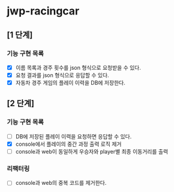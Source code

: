 # jwp-racingcar

## [1 단계]

### 기능 구현 목록

- [x] 이름 목록과 경주 횟수를 json 형식으로 요청받을 수 있다.
- [x] 요청 결과를 json 형식으로 응답할 수 있다.
- [x] 자동차 경주 게임의 플레이 이력을 DB에 저장한다.

## [2 단계]

### 기능 구현 목록

- [ ] DB에 저장된 플레이 이력을 요청하면 응답할 수 있다.
- [x] console에서 플레이의 중간 과정 출력 로직 제거
- [ ] console과 web이 동일하게 우승자와 player별 최종 이동거리를 출력

### 리팩터링
- [ ] console과 web의 중복 코드를 제거한다. 